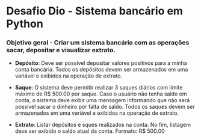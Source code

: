 # Desafio Dio - Sistema bancário em Python

### Objetivo geral - Criar um sistema bancário com as operações sacar, depositar e visualizar extrato.

* **Depósito**: Deve ser possível depositar valores positivos para a minha conta bancária. Todos os depósitos devem ser armazenados em uma variável e exibidos na operação de extrato.

* **Saque**: O sistema deve permitir realizar 3 saques diários com limite máximo de R$ 500.00 por saque. Caso o usuário não tenha saldo em conta, o sistema deve exibir uma mensagem informando que não será possível sacar o dinheiro por falta de saldo. Todos os saques devem ser armazenados em uma variável e exibidos na operação de extrato.

* **Extrato**: Listar depósitos e sques realizados na conta. No fim, listagem deve ser exibido o saldo atual da conta. Formato: R$ 500.00




